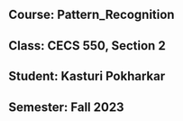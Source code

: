 ## Course: Pattern_Recognition
## Class: CECS 550, Section 2
## Student:  Kasturi Pokharkar
## Semester: Fall 2023
